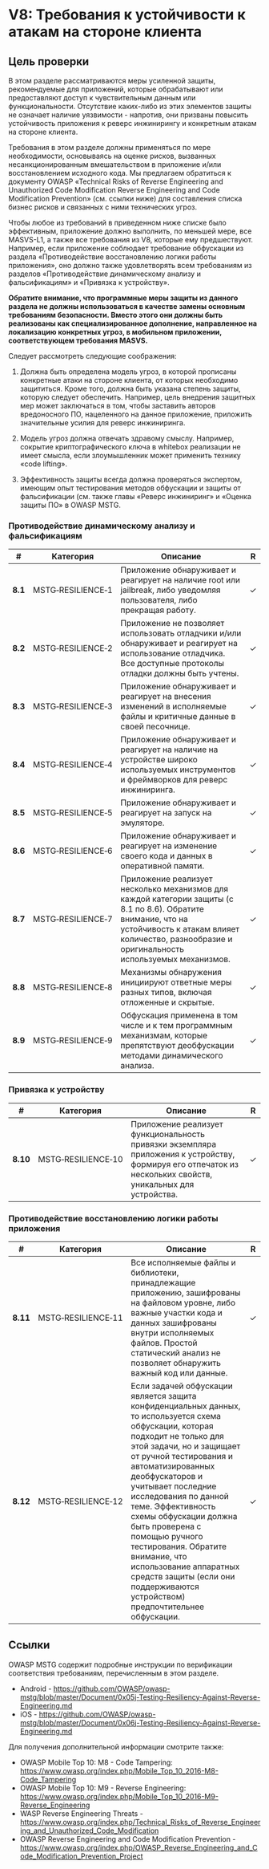 # V8: Требования к устойчивости к атакам на стороне клиента

## Цель проверки

В этом разделе рассматриваются меры усиленной защиты, рекомендуемые для приложений, которые обрабатывают или предоставляют доступ к чувствительным данным или функциональности. Отсутствие каких-либо из этих элементов защиты не означает наличие уязвимости - напротив, они призваны повысить устойчивость приложения к реверс инжинирингу и конкретным атакам на стороне клиента.

Требования в этом разделе должны применяться по мере необходимости, основываясь на оценке рисков, вызванных несанкционированным вмешательством в приложение и/или восстановлением исходного кода. Мы предлагаем обратиться к документу OWASP «Technical Risks of Reverse Engineering and Unauthorized Code Modification Reverse Engineering and Code Modification Prevention» (см. ссылки ниже) для составления списка бизнес рисков и связанных с ними технических угроз.

Чтобы любое из требований в приведенном ниже списке было эффективным, приложение должно выполнить, по меньшей мере, все MASVS-L1, а также все требования из V8, которые ему предшествуют. Например, если приложение соблюдает требование обфускации из раздела «Противодействие восстановлению логики работы приложения», оно должно также удовлетворять всем требованиям из разделов «Противодействие динамическому анализу и фальсификациям» и «Привязка к устройству».

**Обратите внимание, что программные меры защиты из данного раздела не должны использоваться в качестве замены основным требованиям безопасности. Вместо этого они должны быть реализованы как специализированное дополнение, направленное на локализацию конкретных угроз, в мобильном приложении, соответствующем требования MASVS.**

Следует рассмотреть следующие соображения:

1. Должна быть определена модель угроз, в которой прописаны конкретные атаки на стороне клиента, от которых необходимо защититься. Кроме того, должна быть указана степень защиты, которую следует обеспечить. Например, цель внедрения защитных мер может заключаться в том, чтобы заставить авторов вредоносного ПО, нацеленного на данное приложение, приложить значительные усилия для реверс инжиниринга.

2. Модель угроз должна отвечать здравому смыслу. Например, сокрытие криптографического ключа в whitebox реализации  не имеет смысла, если злоумышленник может применить технику «code lifting».

3. Эффективность защиты всегда должна проверяться экспертом, имеющим опыт тестирования методов обфускации и защиты от фальсификации (см. также главы «Реверс инжиниринг» и «Оценка защиты ПО» в OWASP MSTG.

<div style="page-break-after: always;"></div>

### Противодействие динамическому анализу и фальсификациям

| # | Категория | Описание | R |
| --- | --- | --- | -- |
| **8.1** | MSTG‑RESILIENCE‑1 | Приложение обнаруживает и реагирует на наличие root или jailbreak, либо уведомляя пользователя, либо прекращая работу. | ✓ |
| **8.2** | MSTG‑RESILIENCE‑2 | Приложение не позволяет использовать отладчики и/или обнаруживает и реагирует на использование отладчика. Все доступные протоколы отладки должны быть учтены. | ✓ |
| **8.3** | MSTG‑RESILIENCE‑3 | Приложение обнаруживает и реагирует на внесения изменений в исполняемые файлы и критичные данные в своей песочнице. | ✓ |
| **8.4** | MSTG‑RESILIENCE‑4 | Приложение обнаруживает и реагирует на наличие на устройстве широко используемых инструментов и фреймворков для реверс инжиниринга.| ✓ |
| **8.5** | MSTG‑RESILIENCE‑5 | Приложение обнаруживает и реагирует на запуск на эмуляторе.  | ✓ |
| **8.6** | MSTG‑RESILIENCE‑6 | Приложение обнаруживает и реагирует на изменение своего кода и данных в оперативной памяти. | ✓ |
| **8.7** | MSTG‑RESILIENCE‑7 | Приложение реализует несколько механизмов для каждой категории защиты (с 8.1 по 8.6). Обратите внимание, что на устойчивость к атакам влияет количество, разнообразие и оригинальность используемых механизмов. | ✓ |
| **8.8** | MSTG‑RESILIENCE‑8 | Механизмы обнаружения инициируют ответные меры разных типов, включая отложенные и скрытые. | ✓ |
| **8.9** | MSTG‑RESILIENCE‑9 | Обфускация применена в том числе и к тем программным механизмам, которые препятствуют деобфускации методами динамического анализа.  | ✓ |

### Привязка к устройству

| # | Категория | Описание | R |
| --- | --- | --- | -- |
| **8.10** | MSTG‑RESILIENCE‑10 | Приложение реализует функциональность привязки экземпляра приложения к устройству, формируя его отпечаток из нескольких свойств, уникальных для устройства. | ✓ |

### Противодействие восстановлению логики работы приложения

| # | Категория | Описание | R |
| --- | --- | --- | -- |
| **8.11** | MSTG‑RESILIENCE‑11 | Все исполняемые файлы и библиотеки, принадлежащие приложению, зашифрованы на файловом уровне, либо  важные участки кода и данных зашифрованы внутри исполняемых файлов. Простой статический анализ не позволяет обнаружить важный код или данные. | ✓ |
| **8.12** | MSTG‑RESILIENCE‑12 | Если задачей обфускации является защита конфиденциальных данных, то используется схема обфускации, которая подходит не только для этой задачи, но и защищает от ручной тестирования и автоматизированных деобфускаторов и учитывает последние исследования по данной теме. Эффективность схемы обфускации должна быть проверена с помощью ручного тестирования. Обратите внимание, что использование аппаратных средств защиты (если они поддерживаются устройством) предпочтительнее обфускации. | ✓ |

## Ссылки

OWASP MSTG содержит подробные инструкции по верификации соответствия требованиям, перечисленным в этом разделе.

- Android - <https://github.com/OWASP/owasp-mstg/blob/master/Document/0x05j-Testing-Resiliency-Against-Reverse-Engineering.md>
- iOS - <https://github.com/OWASP/owasp-mstg/blob/master/Document/0x06j-Testing-Resiliency-Against-Reverse-Engineering.md>

Для получения дополнительной информации смотрите также:

- OWASP Mobile Top 10: M8 - Code Tampering: <https://www.owasp.org/index.php/Mobile_Top_10_2016-M8-Code_Tampering>
- OWASP Mobile Top 10: M9 - Reverse Engineering: <https://www.owasp.org/index.php/Mobile_Top_10_2016-M9-Reverse_Engineering>
- WASP Reverse Engineering Threats - <https://www.owasp.org/index.php/Technical_Risks_of_Reverse_Engineering_and_Unauthorized_Code_Modification>
- OWASP Reverse Engineering and Code Modification Prevention - <https://www.owasp.org/index.php/OWASP_Reverse_Engineering_and_Code_Modification_Prevention_Project>
